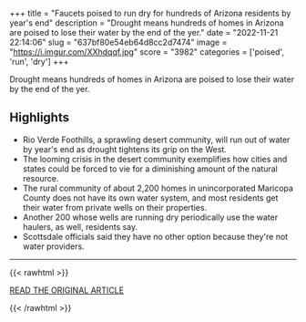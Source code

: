 +++
title = "Faucets poised to run dry for hundreds of Arizona residents by year's end"
description = "Drought means hundreds of homes in Arizona are poised to lose their water by the end of the yer."
date = "2022-11-21 22:14:06"
slug = "637bf80e54eb64d8cc2d7474"
image = "https://i.imgur.com/XXhdqqf.jpg"
score = "3982"
categories = ['poised', 'run', 'dry']
+++

Drought means hundreds of homes in Arizona are poised to lose their water by the end of the yer.

## Highlights

- Rio Verde Foothills, a sprawling desert community, will run out of water by year's end as drought tightens its grip on the West.
- The looming crisis in the desert community exemplifies how cities and states could be forced to vie for a diminishing amount of the natural resource.
- The rural community of about 2,200 homes in unincorporated Maricopa County does not have its own water system, and most residents get their water from private wells on their properties.
- Another 200 whose wells are running dry periodically use the water haulers, as well, residents say.
- Scottsdale officials said they have no other option because they're not water providers.

---

{{< rawhtml >}}
  <p class="article-category">
    <a target="_blank" href="https://www.nbcnews.com/news/us-news/faucets-poised-run-dry-hundreds-arizona-residents-years-end-rcna57550">READ THE ORIGINAL ARTICLE</a>
  </p>
{{< /rawhtml >}}

